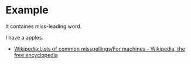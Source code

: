 # Example

It containes miss-leading word.

I have a apples.

- [Wikipedia:Lists of common misspellings/For machines - Wikipedia, the free encyclopedia](https://en.wikipedia.org/wiki/Wikipedia:Lists_of_common_misspellings/For_machines "Wikipedia:Lists of common misspellings/For machines - Wikipedia, the free encyclopedia")
